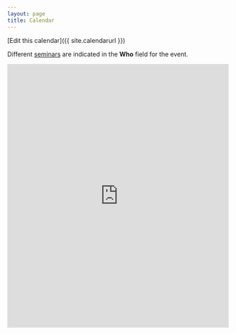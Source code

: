 ```yaml
---
layout: page
title: Calendar
---
```


[Edit this calendar]({{ site.calendarurl }})

Different [seminars](./seminars.md) are indicated in the **Who** field for the event.

<center><iframe src="https://teamup.com/ksf65f4xmpybah5e1x?view=m&showHeader=0&showProfileAndInfo=0&showSidepanel=1&disableSidepanel=1&showViewSelector=0&showMenu=0&weekStartDay=mo&showAgendaHeader=1&showAgendaDetails=0&showYearViewHeader=1"  frameborder="0" scrolling="no" width="100%" height="600" /></center>


